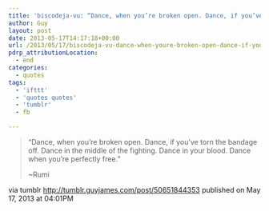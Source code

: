 ```yaml
---
title: 'biscodeja-vu: “Dance, when you’re broken open. Dance, if you’ve…'
author: Guy
layout: post
date: 2013-05-17T14:17:18+00:00
url: /2013/05/17/biscodeja-vu-dance-when-youre-broken-open-dance-if-youve/
pdrp_attributionLocation:
  - end
categories:
  - quotes
tags:
  - 'ifttt'
  - 'quotes quotes'
  - 'tumblr'
  - fb

---
```

> <span class="Apple-style-span">“Dance, when you’re broken open. Dance, if you’ve torn the bandage off. Dance in the middle of the fighting. Dance in your blood. Dance when you’re perfectly free.” </span>
> 
> <span class="Apple-style-span">~Rumi</span>

via tumblr http://tumblr.guyjames.com/post/50651844353 published on May 17, 2013 at 04:01PM